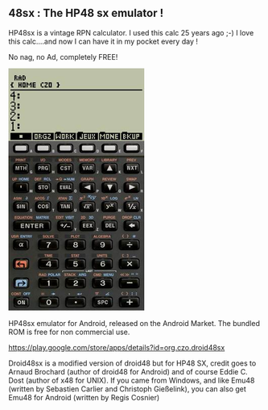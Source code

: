 ## 48sx : The HP48 sx emulator !

HP48sx is a vintage RPN calculator. I used this calc 25 years ago ;-) I love this calc....and now I can have it in my pocket every day !

No nag, no Ad, completely FREE!


![ScreeShot](store/play/1.42/OnePlus5_1_small.jpg)

HP48sx emulator for Android, released on the Android Market. The bundled ROM is free for non commercial use.

https://play.google.com/store/apps/details?id=org.czo.droid48sx

Droid48sx is a modified version of droid48 but for HP48 SX, credit goes to Arnaud Brochard (author of droid48 for Android)
and of course Eddie C. Dost (author of x48 for UNIX). If you came from Windows, and like Emu48 (written by Sebastien Carlier
and Christoph Gießelink), you can also get Emu48 for Android (written by Regis Cosnier)
